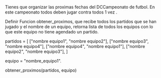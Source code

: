 Tienes que organizar las proximas fechas del DCCampeonato de futbol. En este campeonato todos deben jugar contra todos 1 vez .

Definir Funcion obtener_proximos, que recibe todos los partidos que se han jugado y el nombre de un  equipo, retorna lista de todos los equipos con lo que este equipo no tiene agendado un partido.

partidos = [
    ["nombre equipo1", "nombre equipo2"], 
    ["nombre equipo3", "nombre equipo4"],
    ["nombre equipo4", "nombre equipo1"],
    ["nombre equipo2", "nombre equipo3"],
]

equipo = "nombre_equipo1".

obtener_proximos(partidos, equipo)

